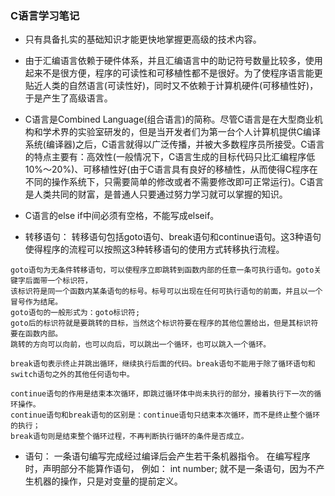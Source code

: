 ### C语言学习笔记

* 只有具备扎实的基础知识才能更快地掌握更高级的技术内容。

* 由于汇编语言依赖于硬件体系，并且汇编语言中的助记符号数量比较多，使用起来不是很方便，程序的可读性和可移植性都不是很好。为了使程序语言能更贴近人类的自然语言(可读性好)，同时又不依赖于计算机硬件(可移植性好)，于是产生了高级语言。

* C语言是Combined Language(组合语言)的简称。尽管C语言是在大型商业机构和学术界的实验室研发的，但是当开发者们为第一台个人计算机提供C编译系统(编译器)之后，C语言就得以广泛传播，并被大多数程序员所接受。C语言的特点主要有：高效性(一般情况下，C语言生成的目标代码只比汇编程序低10%～20%)、可移植性好(由于C语言具有良好的移植性，从而使得C程序在不同的操作系统下，只需要简单的修改或者不需要修改即可正常运行)。C语言是人类共同的财富，是普通人只要通过努力学习就可以掌握的知识。

* C语言的else if中间必须有空格，不能写成elseif。

* 转移语句： 转移语句包括goto语句、break语句和continue语句。这3种语句使得程序的流程可以按照这3种转移语句的使用方式转移执行流程。
```
goto语句为无条件转移语句，可以使程序立即跳转到函数内部的任意一条可执行语句。goto关键字后面带一个标识符，
该标识符是同一个函数内某条语句的标号。标号可以出现在任何可执行语句的前面，并且以一个冒号作为结尾。
goto语句的一般形式为：goto标识符;
goto后的标识符就是要跳转的目标，当然这个标识符要在程序的其他位置给出，但是其标识符要在函数内部。
跳转的方向可以向前，也可以向后，可以跳出一个循环，也可以跳入一个循环。
```

```
break语句表示终止并跳出循环，继续执行后面的代码。break语句不能用于除了循环语句和switch语句之外的其他任何语句中。
```

```
continue语句的作用是结束本次循环，即跳过循环体中尚未执行的部分，接着执行下一次的循环操作。
continue语句和break语句的区别是：continue语句只结束本次循环，而不是终止整个循环的执行；
break语句则是结束整个循环过程，不再判断执行循环的条件是否成立。
```

* 语句： 一条语句编写完成经过编译后会产生若干条机器指令。 在编写程序时，声明部分不能算作语句，
  例如： int number; 就不是一条语句，因为不产生机器的操作，只是对变量的提前定义。

